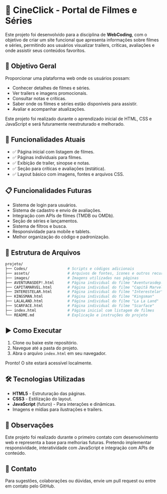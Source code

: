 
# 🎥 CineClick - Portal de Filmes e Séries

Este projeto foi desenvolvido para a disciplina de **WebCoding**, com o objetivo de criar um site funcional que apresenta informações sobre filmes e séries, permitindo aos usuários visualizar trailers, críticas, avaliações e onde assistir seus conteúdos favoritos.

## 🚀 Objetivo Geral

Proporcionar uma plataforma web onde os usuários possam:

- Conhecer detalhes de filmes e séries.
- Ver trailers e imagens promocionais.
- Consultar notas e críticas.
- Saber onde os filmes e séries estão disponíveis para assistir.
- Avaliar e acompanhar atualizações.

Este projeto foi realizado durante o aprendizado inicial de HTML, CSS e JavaScript e será futuramente reestruturado e melhorado.

## 📱 Funcionalidades Atuais

- ✅ Página inicial com listagem de filmes.
- ✅ Páginas individuais para filmes.
- ✅ Exibição de trailer, sinopse e notas.
- ✅ Seção para críticas e avaliações (estática).
- ✅ Layout básico com imagens, fontes e arquivos CSS.

## 📋 Funcionalidades Futuras

- Sistema de login para usuários.
- Sistema de cadastro e envio de avaliações.
- Integração com APIs de filmes (TMDB ou OMDb).
- Seção de séries e lançamentos.
- Sistema de filtros e busca.
- Responsividade para mobile e tablets.
- Melhor organização do código e padronização.

## 🧱 Estrutura de Arquivos

```bash
projeto/
├── Codes/                  # Scripts e códigos adicionais
├── assets/                 # Arquivos de fontes, ícones e outros recursos
├── images/                 # Imagens utilizadas nas páginas
├── AVENTURASDEP!.html      # Página individual do filme "Aventurasdep!"
├── CAPITAMARVEL.html       # Página individual do filme "Capitã Marvel"
├── INTERESTELAR.html       # Página individual do filme "Interestelar"
├── KINGSMAN.html           # Página individual do filme "Kingsman"
├── LALALAND.html           # Página individual do filme "La La Land"
├── SCARFACE.html           # Página individual do filme "Scarface"
├── index.html              # Página inicial com listagem de filmes
└── README.md               # Explicação e instruções do projeto
```

## ▶️ Como Executar

1. Clone ou baixe este repositório.
2. Navegue até a pasta do projeto.
3. Abra o arquivo `index.html` em seu navegador.

Pronto! O site estará acessível localmente.

## 🛠 Tecnologias Utilizadas

- **HTML5** - Estruturação das páginas.
- **CSS3** - Estilização do layout.
- **JavaScript** (futuro) - Para interações e dinâmicas.
- Imagens e mídias para ilustrações e trailers.

## 📌 Observações

Este projeto foi realizado durante o primeiro contato com desenvolvimento web e representa a base para melhorias futuras. Pretendo implementar responsividade, interatividade com JavaScript e integração com APIs de conteúdo.

## 📩 Contato

Para sugestões, colaborações ou dúvidas, envie um pull request ou entre em contato pelo GitHub.
